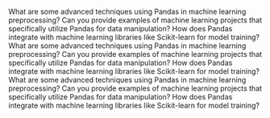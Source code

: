 What are some advanced techniques using Pandas in machine learning preprocessing?
Can you provide examples of machine learning projects that specifically utilize Pandas for data manipulation?
How does Pandas integrate with machine learning libraries like Scikit-learn for model training?What are some advanced techniques using Pandas in machine learning preprocessing?
Can you provide examples of machine learning projects that specifically utilize Pandas for data manipulation?
How does Pandas integrate with machine learning libraries like Scikit-learn for model training?What are some advanced techniques using Pandas in machine learning preprocessing?
Can you provide examples of machine learning projects that specifically utilize Pandas for data manipulation?
How does Pandas integrate with machine learning libraries like Scikit-learn for model training?